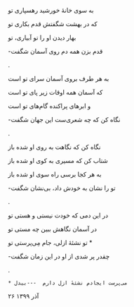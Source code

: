 <!--
.. title: این زمان شگفت
.. slug: in-zamane-shegeft
.. date: 2020-12-19 08:36:30 UTC
.. tags: غزل, غزل‌واره
.. category: 
.. link: 
.. description: 
.. type: text
-->


به سوی خانهٔ خورشید رهسپاری تو

که در بهشت شگفتش قدم بکاری تو

بهار دیدن او را تو آبیاری، تو


-قدم بزن همه دم روی آسمان شگفت

.

به هر طرف بروی آسمان سرای تو است

که آسمان همه اوقات زیر پای تو است

و ابرهای پراکنده گام‌های تو است


-نگاه کن که چه شعری‌ست این جهان شگفت

.



نگاه کن که نگاهت به روی او شده باز

شتاب کن که مسیری به کوی او شده باز

به هر کجا برسی راه سوی او شده باز



-تو را نشان به خودش داد، بی‌نشان شگفت

.


در این دمی که خودت نیستی و هستی تو

در آسمان نگاهش ببین چه مستی تو

تو نشئهٔ ازلی، جام مِی‌پرستی تو *



-چقدر پر شدی از او در این زمان شگفت


.

```* می‌پرست ایجادم نشئهٔ ازل دارم  ---بیدل```


۲۶ آذر ۱۳۹۹
